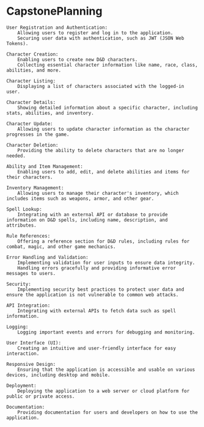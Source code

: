 # CapstonePlanning

    User Registration and Authentication:
        Allowing users to register and log in to the application.
        Securing user data with authentication, such as JWT (JSON Web Tokens).

    Character Creation:
        Enabling users to create new D&D characters.
        Collecting essential character information like name, race, class, abilities, and more.

    Character Listing:
        Displaying a list of characters associated with the logged-in user.

    Character Details:
        Showing detailed information about a specific character, including stats, abilities, and inventory.

    Character Update:
        Allowing users to update character information as the character progresses in the game.

    Character Deletion:
        Providing the ability to delete characters that are no longer needed.

    Ability and Item Management:
        Enabling users to add, edit, and delete abilities and items for their characters.

    Inventory Management:
        Allowing users to manage their character's inventory, which includes items such as weapons, armor, and other gear.

    Spell Lookup:
        Integrating with an external API or database to provide information on D&D spells, including name, description, and attributes.

    Rule References:
        Offering a reference section for D&D rules, including rules for combat, magic, and other game mechanics.

    Error Handling and Validation:
        Implementing validation for user inputs to ensure data integrity.
        Handling errors gracefully and providing informative error messages to users.

    Security:
        Implementing security best practices to protect user data and ensure the application is not vulnerable to common web attacks.

    API Integration:
        Integrating with external APIs to fetch data such as spell information.

    Logging:
        Logging important events and errors for debugging and monitoring.

    User Interface (UI):
        Creating an intuitive and user-friendly interface for easy interaction.

    Responsive Design:
        Ensuring that the application is accessible and usable on various devices, including desktop and mobile.

    Deployment:
        Deploying the application to a web server or cloud platform for public or private access.

    Documentation:
        Providing documentation for users and developers on how to use the application.
